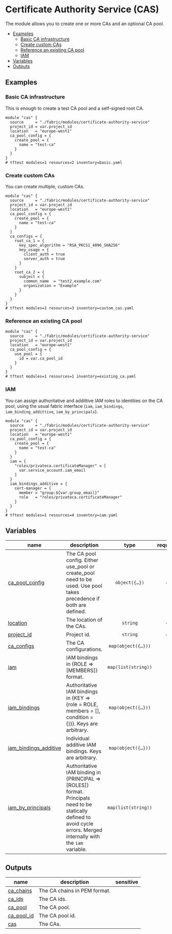 # Certificate Authority Service (CAS)

The module allows you to create one or more CAs and an optional CA pool.

<!-- BEGIN TOC -->
- [Examples](#examples)
  - [Basic CA infrastructure](#basic-ca-infrastructure)
  - [Create custom CAs](#create-custom-cas)
  - [Reference an existing CA pool](#reference-an-existing-ca-pool)
  - [IAM](#iam)
- [Variables](#variables)
- [Outputs](#outputs)
<!-- END TOC -->

## Examples

### Basic CA infrastructure

This is enough to create a test CA pool and a self-signed root CA.

```hcl
module "cas" {
  source     = "./fabric/modules/certificate-authority-service"
  project_id = var.project_id
  location   = "europe-west1"
  ca_pool_config = {
    create_pool = {
      name = "test-ca"
    }
  }
}
# tftest modules=1 resources=2 inventory=basic.yaml
```

### Create custom CAs

You can create multiple, custom CAs.

```hcl
module "cas" {
  source     = "./fabric/modules/certificate-authority-service"
  project_id = var.project_id
  location   = "europe-west1"
  ca_pool_config = {
    create_pool = {
      name = "test-ca"
    }
  }
  ca_configs = {
    root_ca_1 = {
      key_spec_algorithm = "RSA_PKCS1_4096_SHA256"
      key_usage = {
        client_auth = true
        server_auth = true
      }
    }
    root_ca_2 = {
      subject = {
        common_name  = "test2.example.com"
        organization = "Example"
      }
    }
  }
}
# tftest modules=1 resources=3 inventory=custom_cas.yaml
```

### Reference an existing CA pool

```hcl
module "cas" {
  source     = "./fabric/modules/certificate-authority-service"
  project_id = var.project_id
  location   = "europe-west1"
  ca_pool_config = {
    use_pool = {
      id = var.ca_pool_id
    }
  }
}
# tftest modules=1 resources=1 inventory=existing_ca.yaml
```

### IAM

You can assign authoritative and addittive IAM roles to identities on the CA pool, using the usual fabric interface (`iam`, `iam_bindings`, `iam_binding_addittive`, `iam_by_principals`).

```hcl
module "cas" {
  source     = "./fabric/modules/certificate-authority-service"
  project_id = var.project_id
  location   = "europe-west1"
  ca_pool_config = {
    create_pool = {
      name = "test-ca"
    }
  }
  iam = {
    "roles/privateca.certificateManager" = [
      var.service_account.iam_email
    ]
  }
  iam_bindings_additive = {
    cert-manager = {
      member = "group:${var.group_email}"
      role   = "roles/privateca.certificateManager"
    }
  }
}
# tftest modules=1 resources=4 inventory=iam.yaml
```
<!-- BEGIN TFDOC -->
## Variables

| name | description | type | required | default |
|---|---|:---:|:---:|:---:|
| [ca_pool_config](variables.tf#L116) | The CA pool config. Either use_pool or create_pool need to be used. Use pool takes precedence if both are defined. | <code title="object&#40;&#123;&#10;  create_pool &#61; optional&#40;object&#40;&#123;&#10;    name &#61; string&#10;    tier &#61; optional&#40;string, &#34;DEVOPS&#34;&#41;&#10;  &#125;&#41;&#41;&#10;  use_pool &#61; optional&#40;object&#40;&#123;&#10;    id &#61; string&#10;  &#125;&#41;&#41;&#10;&#125;&#41;">object&#40;&#123;&#8230;&#125;&#41;</code> | ✓ |  |
| [location](variables.tf#L143) | The location of the CAs. | <code>string</code> | ✓ |  |
| [project_id](variables.tf#L148) | Project id. | <code>string</code> | ✓ |  |
| [ca_configs](variables.tf#L17) | The CA configurations. | <code title="map&#40;object&#40;&#123;&#10;  deletion_protection                    &#61; optional&#40;string, true&#41;&#10;  type                                   &#61; optional&#40;string, &#34;SELF_SIGNED&#34;&#41;&#10;  is_ca                                  &#61; optional&#40;bool, true&#41;&#10;  lifetime                               &#61; optional&#40;string, null&#41;&#10;  pem_ca_certificate                     &#61; optional&#40;string, null&#41;&#10;  ignore_active_certificates_on_deletion &#61; optional&#40;bool, false&#41;&#10;  skip_grace_period                      &#61; optional&#40;bool, true&#41;&#10;  labels                                 &#61; optional&#40;map&#40;string&#41;, null&#41;&#10;  gcs_bucket                             &#61; optional&#40;string, null&#41;&#10;  key_spec &#61; optional&#40;object&#40;&#123;&#10;    algorithm  &#61; optional&#40;string, &#34;RSA_PKCS1_2048_SHA256&#34;&#41;&#10;    kms_key_id &#61; optional&#40;string, null&#41;&#10;  &#125;&#41;, &#123;&#125;&#41;&#10;  key_usage &#61; optional&#40;object&#40;&#123;&#10;    cert_sign          &#61; optional&#40;bool, true&#41;&#10;    client_auth        &#61; optional&#40;bool, false&#41;&#10;    code_signing       &#61; optional&#40;bool, false&#41;&#10;    content_commitment &#61; optional&#40;bool, false&#41;&#10;    crl_sign           &#61; optional&#40;bool, true&#41;&#10;    data_encipherment  &#61; optional&#40;bool, false&#41;&#10;    decipher_only      &#61; optional&#40;bool, false&#41;&#10;    digital_signature  &#61; optional&#40;bool, false&#41;&#10;    email_protection   &#61; optional&#40;bool, false&#41;&#10;    encipher_only      &#61; optional&#40;bool, false&#41;&#10;    key_agreement      &#61; optional&#40;bool, false&#41;&#10;    key_encipherment   &#61; optional&#40;bool, true&#41;&#10;    ocsp_signing       &#61; optional&#40;bool, false&#41;&#10;    server_auth        &#61; optional&#40;bool, true&#41;&#10;    time_stamping      &#61; optional&#40;bool, false&#41;&#10;  &#125;&#41;, &#123;&#125;&#41;&#10;  subject &#61; optional&#40;object&#40;&#123;&#10;    common_name         &#61; string&#10;    organization        &#61; string&#10;    country_code        &#61; optional&#40;string&#41;&#10;    locality            &#61; optional&#40;string&#41;&#10;    organizational_unit &#61; optional&#40;string&#41;&#10;    postal_code         &#61; optional&#40;string&#41;&#10;    province            &#61; optional&#40;string&#41;&#10;    street_address      &#61; optional&#40;string&#41;&#10;    &#125;&#41;, &#123;&#10;    common_name  &#61; &#34;test.example.com&#34;&#10;    organization &#61; &#34;Test Example&#34;&#10;  &#125;&#41;&#10;  subject_alt_name &#61; optional&#40;object&#40;&#123;&#10;    dns_names       &#61; optional&#40;list&#40;string&#41;, null&#41;&#10;    email_addresses &#61; optional&#40;list&#40;string&#41;, null&#41;&#10;    ip_addresses    &#61; optional&#40;list&#40;string&#41;, null&#41;&#10;    uris            &#61; optional&#40;list&#40;string&#41;, null&#41;&#10;  &#125;&#41;, null&#41;&#10;  subordinate_config &#61; optional&#40;object&#40;&#123;&#10;    root_ca_id              &#61; optional&#40;string&#41;&#10;    pem_issuer_certificates &#61; optional&#40;list&#40;string&#41;&#41;&#10;  &#125;&#41;, null&#41;&#10;&#125;&#41;&#41;">map&#40;object&#40;&#123;&#8230;&#125;&#41;&#41;</code> |  | <code title="&#123;&#10;  test-ca &#61; &#123;&#125;&#10;&#125;">&#123;&#8230;&#125;</code> |
| [iam](variables-iam.tf#L17) | IAM bindings in {ROLE => [MEMBERS]} format. | <code>map&#40;list&#40;string&#41;&#41;</code> |  | <code>&#123;&#125;</code> |
| [iam_bindings](variables-iam.tf#L24) | Authoritative IAM bindings in {KEY => {role = ROLE, members = [], condition = {}}}. Keys are arbitrary. | <code title="map&#40;object&#40;&#123;&#10;  members &#61; list&#40;string&#41;&#10;  role    &#61; string&#10;  condition &#61; optional&#40;object&#40;&#123;&#10;    expression  &#61; string&#10;    title       &#61; string&#10;    description &#61; optional&#40;string&#41;&#10;  &#125;&#41;&#41;&#10;&#125;&#41;&#41;">map&#40;object&#40;&#123;&#8230;&#125;&#41;&#41;</code> |  | <code>&#123;&#125;</code> |
| [iam_bindings_additive](variables-iam.tf#L39) | Individual additive IAM bindings. Keys are arbitrary. | <code title="map&#40;object&#40;&#123;&#10;  member &#61; string&#10;  role   &#61; string&#10;  condition &#61; optional&#40;object&#40;&#123;&#10;    expression  &#61; string&#10;    title       &#61; string&#10;    description &#61; optional&#40;string&#41;&#10;  &#125;&#41;&#41;&#10;&#125;&#41;&#41;">map&#40;object&#40;&#123;&#8230;&#125;&#41;&#41;</code> |  | <code>&#123;&#125;</code> |
| [iam_by_principals](variables-iam.tf#L54) | Authoritative IAM binding in {PRINCIPAL => [ROLES]} format. Principals need to be statically defined to avoid cycle errors. Merged internally with the `iam` variable. | <code>map&#40;list&#40;string&#41;&#41;</code> |  | <code>&#123;&#125;</code> |

## Outputs

| name | description | sensitive |
|---|---|:---:|
| [ca_chains](outputs.tf#L17) | The CA chains in PEM format. |  |
| [ca_ids](outputs.tf#L25) | The CA ids. |  |
| [ca_pool](outputs.tf#L33) | The CA pool. |  |
| [ca_pool_id](outputs.tf#L38) | The CA pool id. |  |
| [cas](outputs.tf#L43) | The CAs. |  |
<!-- END TFDOC -->
